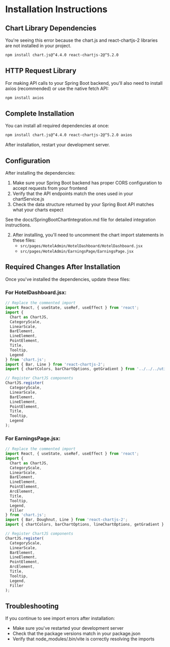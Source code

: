 # Installation Instructions

## Chart Library Dependencies

You're seeing this error because the chart.js and react-chartjs-2 libraries are not installed in your project.

```bash
npm install chart.js@^4.4.0 react-chartjs-2@^5.2.0
```

## HTTP Request Library

For making API calls to your Spring Boot backend, you'll also need to install axios (recommended) or use the native fetch API:

```bash
npm install axios
```

## Complete Installation

You can install all required dependencies at once:

```bash
npm install chart.js@^4.4.0 react-chartjs-2@^5.2.0 axios
```

After installation, restart your development server.

## Configuration

After installing the dependencies:

1. Make sure your Spring Boot backend has proper CORS configuration to accept requests from your frontend
2. Verify that the API endpoints match the ones used in your chartService.js
3. Check the data structure returned by your Spring Boot API matches what your charts expect

See the docs/SpringBootChartIntegration.md file for detailed integration instructions.

2. After installing, you'll need to uncomment the chart import statements in these files:
   - `src/pages/HotelAdmin/HotelDashboard/HotelDashboard.jsx`
   - `src/pages/HotelAdmin/EarningsPage/EarningsPage.jsx`

## Required Changes After Installation

Once you've installed the dependencies, update these files:

### For HotelDashboard.jsx:
```jsx
// Replace the commented import
import React, { useState, useRef, useEffect } from 'react';
import { 
  Chart as ChartJS, 
  CategoryScale, 
  LinearScale, 
  BarElement, 
  LineElement,
  PointElement,
  Title, 
  Tooltip, 
  Legend 
} from 'chart.js';
import { Bar, Line } from 'react-chartjs-2';
import { chartColors, barChartOptions, getGradient } from '../../../utils/chartUtils';

// Register ChartJS components
ChartJS.register(
  CategoryScale, 
  LinearScale, 
  BarElement, 
  LineElement,
  PointElement,
  Title, 
  Tooltip, 
  Legend
);
```

### For EarningsPage.jsx:
```jsx
// Replace the commented import
import React, { useState, useRef, useEffect } from 'react';
import { 
  Chart as ChartJS, 
  CategoryScale, 
  LinearScale, 
  BarElement, 
  LineElement,
  PointElement,
  ArcElement,
  Title, 
  Tooltip, 
  Legend,
  Filler 
} from 'chart.js';
import { Bar, Doughnut, Line } from 'react-chartjs-2';
import { chartColors, barChartOptions, lineChartOptions, getGradient } from '../../../utils/chartUtils';

// Register ChartJS components
ChartJS.register(
  CategoryScale, 
  LinearScale, 
  BarElement, 
  LineElement,
  PointElement,
  ArcElement,
  Title, 
  Tooltip, 
  Legend,
  Filler
);
```

## Troubleshooting

If you continue to see import errors after installation:
- Make sure you've restarted your development server
- Check that the package versions match in your package.json
- Verify that node_modules/.bin/vite is correctly resolving the imports